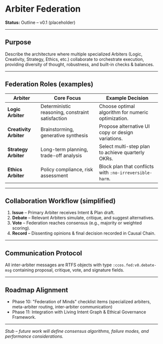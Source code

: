 # Arbiter Federation

**Status:** Outline – v0.1 (placeholder)

---

## Purpose

Describe the architecture where multiple specialized Arbiters (Logic, Creativity, Strategy, Ethics, etc.) collaborate to orchestrate execution, providing diversity of thought, robustness, and built-in checks & balances.

---

## Federation Roles (examples)

| Arbiter                | Core Focus                                       | Example Decision                                        |
| ---------------------- | ------------------------------------------------ | ------------------------------------------------------- |
| **Logic Arbiter**      | Deterministic reasoning, constraint satisfaction | Choose optimal algorithm for numeric optimization.      |
| **Creativity Arbiter** | Brainstorming, generative synthesis              | Propose alternative UI copy or design variations.       |
| **Strategy Arbiter**   | Long-term planning, trade-off analysis           | Select multi-step plan to achieve quarterly OKRs.       |
| **Ethics Arbiter**     | Policy compliance, risk assessment               | Block plan that conflicts with `:no-irreversible-harm`. |

---

## Collaboration Workflow (simplified)

1. **Issue** – Primary Arbiter receives Intent & Plan draft.
2. **Debate** – Relevant Arbiters simulate, critique, and suggest alternatives.
3. **Vote** – Federation reaches consensus (e.g., majority or weighted scoring).
4. **Record** – Dissenting opinions & final decision recorded in Causal Chain.

---

## Communication Protocol

All inter-arbiter messages are RTFS objects with type `:ccos.fed:v0.debate-msg` containing proposal, critique, vote, and signature fields.

---

## Roadmap Alignment

- Phase 10: "Federation of Minds" checklist items (specialized arbiters, meta-arbiter routing, inter-arbiter communication)
- Phase 11: Integration with Living Intent Graph & Ethical Governance Framework.

---

_Stub – future work will define consensus algorithms, failure modes, and performance considerations._
